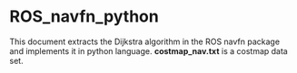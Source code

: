 # ROS_navfn_python
This document extracts the Dijkstra algorithm in the ROS navfn package and implements it in python language.
**costmap_nav.txt** is a costmap data set.
